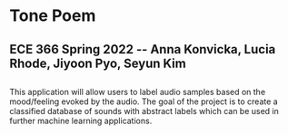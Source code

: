 # Tone Poem
## ECE 366 Spring 2022 -- Anna Konvicka, Lucia Rhode, Jiyoon Pyo, Seyun Kim

## 
This application will allow users to label audio samples based on the mood/feeling evoked by the audio.
The goal of the project is to create a classified database of sounds with abstract labels which can be used in further machine learning applications.
